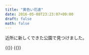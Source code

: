 ```yaml
---
title: "黄色い花達"
date: 2016-05-08T23:23:07+09:00
draft: false
math: false
---
```


近所に新しくできた公園で見つけました。

{{<fancybox text="黄色い花" src="DSC_0506.jpg">}}
{{<fancybox text="黄色い花２" src="IMG_20160508_124414.jpg">}}
